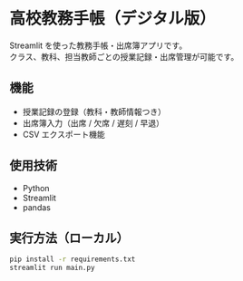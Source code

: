 # 高校教務手帳（デジタル版）

Streamlit を使った教務手帳・出席簿アプリです。  
クラス、教科、担当教師ごとの授業記録・出席管理が可能です。

## 機能
- 授業記録の登録（教科・教師情報つき）
- 出席簿入力（出席 / 欠席 / 遅刻 / 早退）
- CSV エクスポート機能

## 使用技術
- Python
- Streamlit
- pandas

## 実行方法（ローカル）
```bash
pip install -r requirements.txt
streamlit run main.py
